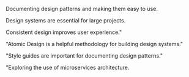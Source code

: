 Documenting design patterns and making them easy to use.

Design systems are essential for large projects.

Consistent design improves user experience."

"Atomic Design is a helpful methodology for building design systems."

"Style guides are important for documenting design patterns."

"Exploring the use of microservices architecture.